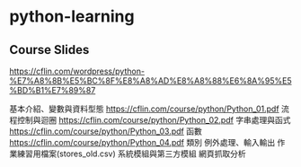 # python-learning

## Course Slides

https://cflin.com/wordpress/python-%E7%A8%8B%E5%BC%8F%E8%A8%AD%E8%A8%88%E6%8A%95%E5%BD%B1%E7%89%87

基本介紹、變數與資料型態
https://cflin.com/course/python/Python_01.pdf
流程控制與迴圈
https://cflin.com/course/python/Python_02.pdf
字串處理與函式
https://cflin.com/course/python/Python_03.pdf
函數
https://cflin.com/course/python/Python_04.pdf
類別
例外處理、輸入輸出     作業練習用檔案(stores_old.csv)
系統模組與第三方模組
網頁抓取分析